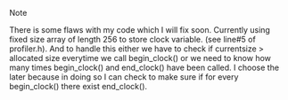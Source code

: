 >[!NOTE]
>There is some flaws with my code which I will fix soon.
>Currently using fixed size array of length 256 to store clock variable. (see line#5 of profiler.h). And to handle this either we have to check if currentsize > allocated size everytime we call begin_clock() or we need to know how many times begin_clock() and end_clock() have been called. I choose the later because in doing so I can check to make sure if for every begin_clock() there exist end_clock().
>